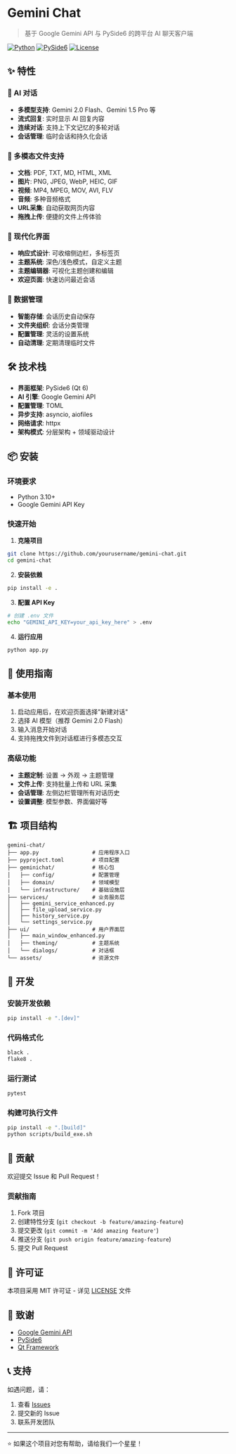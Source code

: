# Gemini Chat

> 基于 Google Gemini API 与 PySide6 的跨平台 AI 聊天客户端

[![Python](https://img.shields.io/badge/Python-3.10+-blue.svg)](https://www.python.org/downloads/)
[![PySide6](https://img.shields.io/badge/PySide6-6.5+-green.svg)](https://pypi.org/project/PySide6/)
[![License](https://img.shields.io/badge/License-MIT-yellow.svg)](LICENSE)

## ✨ 特性

### 🤖 AI 对话
- **多模型支持**: Gemini 2.0 Flash、Gemini 1.5 Pro 等
- **流式回复**: 实时显示 AI 回复内容
- **连续对话**: 支持上下文记忆的多轮对话
- **会话管理**: 临时会话和持久化会话

### 📁 多模态文件支持
- **文档**: PDF, TXT, MD, HTML, XML
- **图片**: PNG, JPEG, WebP, HEIC, GIF
- **视频**: MP4, MPEG, MOV, AVI, FLV  
- **音频**: 多种音频格式
- **URL采集**: 自动获取网页内容
- **拖拽上传**: 便捷的文件上传体验

### 🎨 现代化界面
- **响应式设计**: 可收缩侧边栏，多标签页
- **主题系统**: 深色/浅色模式，自定义主题
- **主题编辑器**: 可视化主题创建和编辑
- **欢迎页面**: 快速访问最近会话

### 💾 数据管理
- **智能存储**: 会话历史自动保存
- **文件夹组织**: 会话分类管理
- **配置管理**: 灵活的设置系统
- **自动清理**: 定期清理临时文件

## 🛠️ 技术栈

- **界面框架**: PySide6 (Qt 6)
- **AI 引擎**: Google Gemini API
- **配置管理**: TOML
- **异步支持**: asyncio, aiofiles
- **网络请求**: httpx
- **架构模式**: 分层架构 + 领域驱动设计

## 📦 安装

### 环境要求
- Python 3.10+
- Google Gemini API Key

### 快速开始

1. **克隆项目**
```bash
git clone https://github.com/yourusername/gemini-chat.git
cd gemini-chat
```

2. **安装依赖**
```bash
pip install -e .
```

3. **配置 API Key**
```bash
# 创建 .env 文件
echo "GEMINI_API_KEY=your_api_key_here" > .env
```

4. **运行应用**
```bash
python app.py
```

## 🚀 使用指南

### 基本使用
1. 启动应用后，在欢迎页面选择"新建对话"
2. 选择 AI 模型（推荐 Gemini 2.0 Flash）
3. 输入消息开始对话
4. 支持拖拽文件到对话框进行多模态交互

### 高级功能
- **主题定制**: 设置 → 外观 → 主题管理
- **文件上传**: 支持批量上传和 URL 采集
- **会话管理**: 左侧边栏管理所有对话历史
- **设置调整**: 模型参数、界面偏好等

## 🏗️ 项目结构

```
gemini-chat/
├── app.py                 # 应用程序入口
├── pyproject.toml         # 项目配置
├── geminichat/            # 核心包
│   ├── config/            # 配置管理
│   ├── domain/            # 领域模型
│   └── infrastructure/    # 基础设施层
├── services/              # 业务服务层
│   ├── gemini_service_enhanced.py
│   ├── file_upload_service.py
│   ├── history_service.py
│   └── settings_service.py
├── ui/                    # 用户界面层
│   ├── main_window_enhanced.py
│   ├── theming/           # 主题系统
│   └── dialogs/           # 对话框
└── assets/                # 资源文件
```

## 🔧 开发

### 安装开发依赖
```bash
pip install -e ".[dev]"
```

### 代码格式化
```bash
black .
flake8 .
```

### 运行测试
```bash
pytest
```

### 构建可执行文件
```bash
pip install -e ".[build]"
python scripts/build_exe.sh
```

## 🤝 贡献

欢迎提交 Issue 和 Pull Request！

### 贡献指南
1. Fork 项目
2. 创建特性分支 (`git checkout -b feature/amazing-feature`)
3. 提交更改 (`git commit -m 'Add amazing feature'`)
4. 推送分支 (`git push origin feature/amazing-feature`)
5. 提交 Pull Request

## 📄 许可证

本项目采用 MIT 许可证 - 详见 [LICENSE](LICENSE) 文件

## 🙏 致谢

- [Google Gemini API](https://ai.google.dev/)
- [PySide6](https://wiki.qt.io/Qt_for_Python)
- [Qt Framework](https://www.qt.io/)

## 📞 支持

如遇问题，请：
1. 查看 [Issues](https://github.com/yourusername/gemini-chat/issues)
2. 提交新的 Issue
3. 联系开发团队

---

⭐ 如果这个项目对您有帮助，请给我们一个星星！
